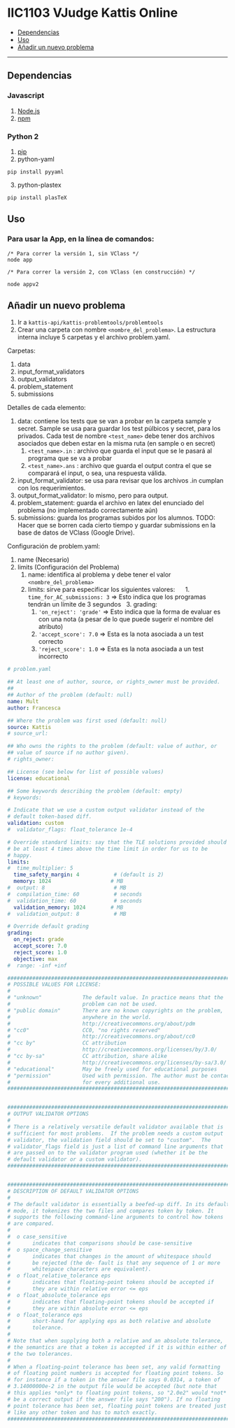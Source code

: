 # IIC1103 VJudge Kattis Online

 * [Dependencias](#dependencias)
 * [Uso](#uso)
 * [Añadir un nuevo problema](#añadir-un-nuevo-problema)

---

## Dependencias

### Javascript
  1. [Node.js](https://nodejs.org/en/download/ "Download NodeJS")
  2. [npm](https://github.com/npm/npm "npm github page")

### Python 2
  1. [pip](https://pip.pypa.io/en/stable/installing/ "pip intall ")
  2. python-yaml
   ```
   pip install pyyaml
   ```
  3. python-plastex
  ```
  pip install plasTeX
  ```


## Uso
### Para usar la App, en la línea de comandos:

```
/* Para correr la versión 1, sin VClass */
node app
```
```
/* Para correr la versión 2, con VClass (en construcción) */

node appv2
```


## Añadir un nuevo problema

1. Ir a `kattis-api/kattis-problemtools/problemtools`
1. Crear una carpeta con nombre `<nombre_del_problema>`. La estructura interna incluye 5 carpetas y el archivo problem.yaml.

Carpetas:
1. data
1. input_format_validators
1. output_validators
1. problem_statement
1. submissions

Detalles de cada elemento:  
1. data: contiene los tests que se van a probar en la carpeta sample y secret. Sample se usa para guardar los test púlbicos y secret, para los privados. Cada test de nombre `<test_name>` debe tener dos archivos asociados que deben estar en la misma ruta (en sample o en secret)
   1. `<test_name>.in` : archivo que guarda el input que se le pasará al programa que se va a probar
   1. `<test_name>.ans` : archivo que guarda el output contra el que se comparará el input, o sea, una respuesta válida.
2. input_format_validator: se usa para revisar que los archivos .in cumplan con los requerimientos.
3. output_format_validator: lo mismo, pero para output.
4. problem_statement: guarda el archivo en latex del enunciado del problema (no implementado correctamente aún)
5. submissions: guarda los programas subidos por los alumnos. TODO: Hacer que se borren cada cierto tiempo y guardar submissions en la base de datos de VClass (Google Drive).

Configuración de problem.yaml:
1. name (Necesario)
2. limits (Configuración del Problema)
   1. name: identifica al problema y debe tener el valor `<nombre_del_problema>`
   2. limits: sirve para especificar los siguientes valores:
      1. `time_for_AC_submissions: 3` => Esto indica que los programas tendrán un límite de 3 segundos
   3. grading:
      1. `'on_reject': 'grade'` => Esto indica que la forma de evaluar es con una nota (a pesar de lo que puede sugerir el nombre del atributo)
      2. `'accept_score': 7.0` => Esta es la nota asociada a un test correcto
      3. `'reject_score': 1.0` => Esta es la nota asociada a un test incorrecto   

```YAML
# problem.yaml

## At least one of author, source, or rights_owner must be provided.
##
## Author of the problem (default: null)
name: Mult
author: Francesca

## Where the problem was first used (default: null)
source: Kattis
# source_url:

## Who owns the rights to the problem (default: value of author, or
## value of source if no author given).
# rights_owner:

## License (see below for list of possible values)
license: educational

## Some keywords describing the problem (default: empty)
# keywords:

# Indicate that we use a custom output validator instead of the
# default token-based diff.
validation: custom
#  validator_flags: float_tolerance 1e-4

# Override standard limits: say that the TLE solutions provided should
# be at least 4 times above the time limit in order for us to be
# happy.
limits:
#  time_multiplier: 5
  time_safety_margin: 4           # (default is 2)
  memory: 1024                   # MB
#  output: 8                      # MB
#  compilation_time: 60           # seconds
#  validation_time: 60            # seconds
  validation_memory: 1024        # MB
#  validation_output: 8           # MB

# Override default grading
grading:
  on_reject: grade
  accept_score: 7.0
  reject_score: 1.0
  objective: max
#  range: -inf +inf

############################################################################
# POSSIBLE VALUES FOR LICENSE:
#
# "unknown"				The default value. In practice means that the
#               		problem can not be used.
# "public domain"		There are no known copyrights on the problem,
# 		   				anywhere in the world.
#						http://creativecommons.org/about/pdm
# "cc0" 				CC0, "no rights reserved"
# 						http://creativecommons.org/about/cc0
# "cc by"				CC attribution
# 	  					http://creativecommons.org/licenses/by/3.0/
# "cc by-sa"			CC attribution, share alike
# 	  					http://creativecommons.org/licenses/by-sa/3.0/
# "educational"			May be freely used for educational purposes
# "permission" 			Used with permission. The author must be contacted
# 						for every additional use.
############################################################################


############################################################################
# OUTPUT VALIDATOR OPTIONS
#
# There is a relatively versatile default validator available that is
# sufficient for most problems.  If the problem needs a custom output
# validator, the validation field should be set to "custom".  The
# validator_flags field is just a list of command line arguments that
# are passed on to the validator program used (whether it be the
# default validator or a custom validator).
############################################################################


############################################################################
# DESCRIPTION OF DEFAULT VALIDATOR OPTIONS
#
# The default validator is essentially a beefed-up diff. In its default
# mode, it tokenizes the two files and compares token by token. It
# supports the following command-line arguments to control how tokens
# are compared.
#
#  o case_sensitive
#       indicates that comparisons should be case-sensitive
#  o space_change_sensitive
#       indicates that changes in the amount of whitespace should
#       be rejected (the de- fault is that any sequence of 1 or more
#       whitespace characters are equivalent).
#  o float_relative_tolerance eps
#       indicates that floating-point tokens should be accepted if
#       they are within relative error <= eps
#  o float_absolute_tolerance eps
#       indicates that floating-point tokens should be accepted if
#       they are within absolute error <= eps
#  o float_tolerance eps
#       short-hand for applying eps as both relative and absolute
#       tolerance.
#
# Note that when supplying both a relative and an absolute tolerance,
# the semantics are that a token is accepted if it is within either of
# the two tolerances.
#
# When a floating-point tolerance has been set, any valid formatting
# of floating point numbers is accepted for floating point tokens. So
# for instance if a token in the answer file says 0.0314, a token of
# 3.14000000e-2 in the output file would be accepted (but note that
# this applies *only* to floating point tokens, so "2.0e2" would *not*
# be a correct output if the answer file says "200"). If no floating
# point tolerance has been set, floating point tokens are treated just
# like any other token and has to match exactly.
############################################################################
```
